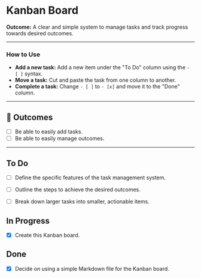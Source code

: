 # Kanban Board

**Outcome:** A clear and simple system to manage tasks and track progress towards desired outcomes.

---

### How to Use

*   **Add a new task:** Add a new item under the "To Do" column using the `- [ ]` syntax.
*   **Move a task:** Cut and paste the task from one column to another.
*   **Complete a task:** Change `- [ ]` to `- [x]` and move it to the "Done" column.

---

## 🎯 Outcomes

*   [ ] Be able to easily add tasks.
*   [ ] Be able to easily manage outcomes.

---

## To Do

- [ ] Define the specific features of the task management system.
- [ ] Outline the steps to achieve the desired outcomes.
- [ ] Break down larger tasks into smaller, actionable items.


## In Progress

- [x] Create this Kanban board.

## Done

- [x] Decide on using a simple Markdown file for the Kanban board.
